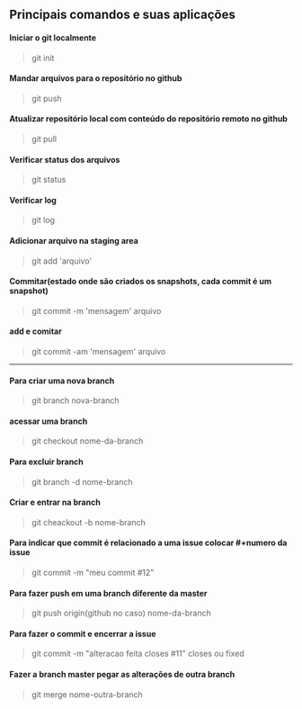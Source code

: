 ## Principais comandos e suas aplicações ##

#### Iniciar o git localmente ####
> git init

#### Mandar arquivos para o repositório no github ####
> git push

#### Atualizar repositório local com conteúdo do repositório remoto no github ####
> git pull
#### Verificar status dos arquivos ####
> git status

#### Verificar log ####
> git log

#### Adicionar arquivo na staging area ####
> git add 'arquivo'

#### Commitar(estado onde são criados os snapshots, cada commit é um snapshot) ####
> git commit -m 'mensagem' arquivo

#### add e comitar ####
> git commit -am 'mensagem' arquivo

------

#### Para criar uma nova branch ####
> git branch nova-branch

#### acessar uma branch ####
> git checkout nome-da-branch

#### Para excluir branch ####
> git branch -d nome-branch

#### Criar e entrar na branch ####
> git cheackout -b nome-branch

#### Para indicar que commit é relacionado a uma issue colocar #+numero da issue ####
> git commit -m "meu commit #12"

#### Para fazer push em uma branch diferente da master ####
> git push origin(github no caso) nome-da-branch

#### Para fazer o commit e encerrar a issue ####
> git commit -m "alteracao feita closes #11"
closes ou fixed

#### Fazer a branch master pegar as alterações de outra branch ####
> git merge nome-outra-branch
